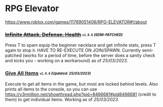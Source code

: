 # RPG Elevator
https://www.roblox.com/games/11769051406/RPG-ELEVATOR#!/about

### ~~[Infinite Attack, Defense, Health](/RPG-elevator/Scripts/inf-atk-def-health.lua)~~ <sub><sup>`v1.0.0` *(SEMI-PATCHED)*</sup></sub>
Press T to spam equip the beginner necklace and get infinite stats, press T again to stop it. HAVE TO RE-EXECUTE ON JOIN/SPAWN. Currently semi-patched (works for a period of time, before the server does a sanity check and kicks you - working on a workaround) as of *25/03/2023*.

### [Give All Items](/RPG-elevator/Scripts/allitems.lua) <sub><sup>`v1.0.0` *(Updated: 25/03/2023)*</sup></sub>
Execute to get all items in the game, but most are locked behind levels. Also prints all items to the console, so you can use https://v3rmillion.net/showthread.php?pid=8466681#pid8466681 (credit to them) to get individual items. Working as of *25/03/2023*.
